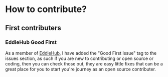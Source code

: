 # How to contribute?




## First contributers

### EddieHub Good First
As a member of [EddieHub](https://github.com/EddieHubCommunity), I have added the "Good First Issue" tag to the issues section, as such if you are new to contributing or open source or coding, then you can check those out, they are easy little fixes that can be a great place for you to start you're journey as an open source contributer.